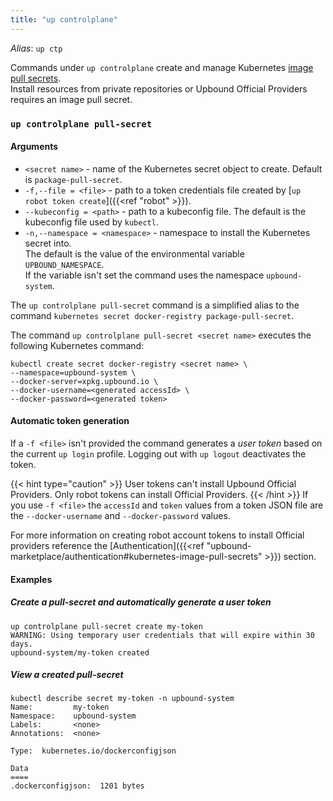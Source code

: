 ```yaml
---
title: "up controlplane"
---
```

_Alias_: `up ctp`

Commands under `up controlplane` create and manage Kubernetes [image pull secrets](https://kubernetes.io/docs/tasks/configure-pod-container/pull-image-private-registry/).  
Install resources from private repositories or Upbound Official Providers requires an image pull secret.

### `up controlplane pull-secret`

<!-- omit in toc -->
#### Arguments
* `<secret name>`  - name of the Kubernetes secret object to create. Default is `package-pull-secret`.
* `-f,--file = <file>` - path to a token credentials file created by [`up robot token create`]({{<ref "robot" >}}).
* `--kubeconfig = <path>` - path to a kubeconfig file. The default is the kubeconfig file used by `kubectl`.
* `-n,--namespace = <namespace>` - namespace to install the Kubernetes secret into.  
The default is the value of the environmental variable `UPBOUND_NAMESPACE`.  
If the variable isn't set the command uses the namespace `upbound-system`.

The `up controlplane pull-secret` command is a simplified alias to the command `kubernetes secret docker-registry package-pull-secret`.  

The command `up controlplane pull-secret <secret name>` executes the following Kubernetes command:

```shell
kubectl create secret docker-registry <secret name> \
--namespace=upbound-system \
--docker-server=xpkg.upbound.io \
--docker-username=<generated accessId> \
--docker-password=<generated token>
```

#### Automatic token generation
If a `-f <file>` isn't provided the command generates a _user token_ based on the current `up login` profile. Logging out with `up logout` deactivates the token.

{{< hint type="caution" >}}
User tokens can't install Upbound Official Providers. Only robot tokens can install Official Providers.
{{< /hint >}}
If you use `-f <file>` the `accessId` and `token` values from a token JSON file are the `--docker-username` and `--docker-password` values. 

<!-- vale gitlab.Substitutions = NO -->
<!-- ignore lowercase 'k' in kubernetes -->
For more information on creating robot account tokens to install Official providers reference the [Authentication]({{<ref "upbound-marketplace/authentication#kubernetes-image-pull-secrets" >}}) section.
<!-- vale gitlab.Substitutions = YES -->

<!-- omit in toc -->
#### Examples

##### Create a pull-secret and automatically generate a user token
```shell
up controlplane pull-secret create my-token
WARNING: Using temporary user credentials that will expire within 30 days.
upbound-system/my-token created
```

##### View a created pull-secret
```shell
kubectl describe secret my-token -n upbound-system
Name:         my-token
Namespace:    upbound-system
Labels:       <none>
Annotations:  <none>

Type:  kubernetes.io/dockerconfigjson

Data
====
.dockerconfigjson:  1201 bytes
```
